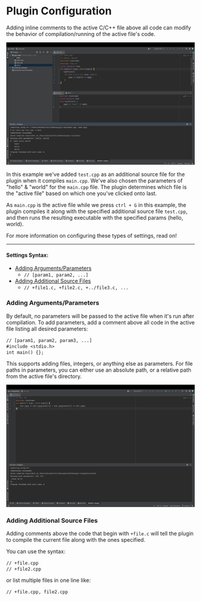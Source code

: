 # Plugin Configuration

Adding inline comments to the active C/C++ file above all code can modify the behavior of compilation/running of the active file's code.

![config preview](config-preview.png)

In this example we've added `test.cpp` as an additional source file for the plugin when it compiles `main.cpp`. We've also chosen the parameters of "hello" & "world" for the `main.cpp` file. The plugin determines which file is the "active file" based on which one you've clicked onto last.

As `main.cpp` is the active file while we press `ctrl + G` in this example, the plugin compiles it along with the specified additional source file `test.cpp`, and then runs the resulting executable with the specified params (hello, world).

For more information on configuring these types of settings, read on!

----

#### Settings Syntax:
- [Adding Arguments/Parameters](#adding-argumentsparameters)
    - `// [param1, param2, ...]` 
- [Adding Additional Source Files](#adding-additional-source-files)
    - `// +file1.c, +file2.c, +../file3.c, ...`

### Adding Arguments/Parameters

By default, no parameters will be passed to the active file when it's run after compilation. To add parameters, add a comment above all code in the active file listing all desired parameters:

    // [param1, param2, param3, ...]
    #include <stdio.h>
    int main() {};

This supports adding files, integers, or anything else as parameters. For file paths in parameters, you can either use an absolute path, or a relative path from the active file's directory.

![preview](param-preview.png)


### Adding Additional Source Files

Adding comments above the code that begin with `+file.c` will tell the plugin to compile the current file along with the ones specified.

You can use the syntax:

    // +file.cpp
    // +file2.cpp

or list multiple files in one line like:

    // +file.cpp, file2.cpp
